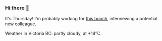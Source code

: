 ### Hi there :wave:

It's Thursday! I'm probably working for [this bunch](https://github.com/kohofinancial), interviewing a potential new colleague.

Weather in Victoria BC: partly cloudy, at +14°C.
